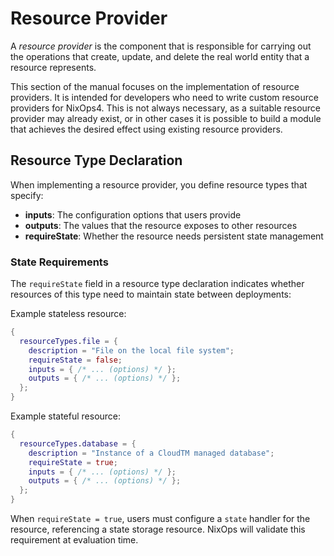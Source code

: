 # Resource Provider

A _resource provider_ is the component that is responsible for carrying out the operations that create, update, and delete the real world entity that a resource represents.

This section of the manual focuses on the implementation of resource providers.
It is intended for developers who need to write custom resource providers for NixOps4.
This is not always necessary, as a suitable resource provider may already exist, or in other cases it is possible to build a module that achieves the desired effect using existing resource providers.

## Resource Type Declaration

When implementing a resource provider, you define resource types that specify:
- **inputs**: The configuration options that users provide
- **outputs**: The values that the resource exposes to other resources
- **requireState**: Whether the resource needs persistent state management

### State Requirements

The `requireState` field in a resource type declaration indicates whether resources of this type need to maintain state between deployments:

Example stateless resource:
```nix
{
  resourceTypes.file = {
    description = "File on the local file system";
    requireState = false;
    inputs = { /* ... (options) */ };
    outputs = { /* ... (options) */ };
  };
}
```

Example stateful resource:
```nix
{
  resourceTypes.database = {
    description = "Instance of a CloudTM managed database";
    requireState = true;
    inputs = { /* ... (options) */ };
    outputs = { /* ... (options) */ };
  };
}
```

When `requireState = true`, users must configure a `state` handler for the resource, referencing a state storage resource. NixOps will validate this requirement at evaluation time.
